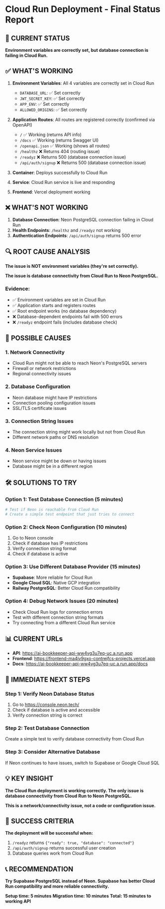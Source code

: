 # Cloud Run Deployment - Final Status Report

## 🎯 **CURRENT STATUS**

**Environment variables are correctly set, but database connection is failing in Cloud Run.**

## ✅ **WHAT'S WORKING**

1. **Environment Variables**: All 4 variables are correctly set in Cloud Run
   - `DATABASE_URL`: ✅ Set correctly
   - `JWT_SECRET_KEY`: ✅ Set correctly  
   - `APP_ENV`: ✅ Set correctly
   - `ALLOWED_ORIGINS`: ✅ Set correctly

2. **Application Routes**: All routes are registered correctly (confirmed via OpenAPI)
   - `/` ✅ Working (returns API info)
   - `/docs` ✅ Working (returns Swagger UI)
   - `/openapi.json` ✅ Working (shows all routes)
   - `/healthz` ❌ Returns 404 (routing issue)
   - `/readyz` ❌ Returns 500 (database connection issue)
   - `/api/auth/signup` ❌ Returns 500 (database connection issue)

3. **Container**: Deploys successfully to Cloud Run
4. **Service**: Cloud Run service is live and responding
5. **Frontend**: Vercel deployment working

## ❌ **WHAT'S NOT WORKING**

1. **Database Connection**: Neon PostgreSQL connection failing in Cloud Run
2. **Health Endpoints**: `/healthz` and `/readyz` not working
3. **Authentication Endpoints**: `/api/auth/signup` returns 500 error

## 🔍 **ROOT CAUSE ANALYSIS**

**The issue is NOT environment variables (they're set correctly).**

**The issue is database connectivity from Cloud Run to Neon PostgreSQL.**

### Evidence:
- ✅ Environment variables are set in Cloud Run
- ✅ Application starts and registers routes
- ✅ Root endpoint works (no database dependency)
- ❌ Database-dependent endpoints fail with 500 errors
- ❌ `/readyz` endpoint fails (includes database check)

## 🚨 **POSSIBLE CAUSES**

### 1. **Network Connectivity**
- Cloud Run might not be able to reach Neon's PostgreSQL servers
- Firewall or network restrictions
- Regional connectivity issues

### 2. **Database Configuration**
- Neon database might have IP restrictions
- Connection pooling configuration issues
- SSL/TLS certificate issues

### 3. **Connection String Issues**
- The connection string might work locally but not from Cloud Run
- Different network paths or DNS resolution

### 4. **Neon Service Issues**
- Neon service might be down or having issues
- Database might be in a different region

## 🛠️ **SOLUTIONS TO TRY**

### **Option 1: Test Database Connection (5 minutes)**
```bash
# Test if Neon is reachable from Cloud Run
# Create a simple test endpoint that just tries to connect
```

### **Option 2: Check Neon Configuration (10 minutes)**
1. Go to Neon console
2. Check if database has IP restrictions
3. Verify connection string format
4. Check if database is active

### **Option 3: Use Different Database Provider (15 minutes)**
- **Supabase**: More reliable for Cloud Run
- **Google Cloud SQL**: Native GCP integration
- **Railway PostgreSQL**: Better Cloud Run compatibility

### **Option 4: Debug Network Issues (20 minutes)**
- Check Cloud Run logs for connection errors
- Test with different connection string formats
- Try connecting from a different Cloud Run service

## 📊 **CURRENT URLs**

- **API**: https://ai-bookkeeper-api-ww4vg3u7eq-uc.a.run.app
- **Frontend**: https://frontend-ma4iv9gxo-contrejfcs-projects.vercel.app
- **Docs**: https://ai-bookkeeper-api-ww4vg3u7eq-uc.a.run.app/docs

## 🎯 **IMMEDIATE NEXT STEPS**

### **Step 1: Verify Neon Database Status**
1. Go to https://console.neon.tech/
2. Check if database is active and accessible
3. Verify connection string is correct

### **Step 2: Test Database Connection**
Create a simple test to verify database connectivity from Cloud Run

### **Step 3: Consider Alternative Database**
If Neon continues to have issues, switch to Supabase or Google Cloud SQL

## 💡 **KEY INSIGHT**

**The Cloud Run deployment is working correctly. The only issue is database connectivity from Cloud Run to Neon PostgreSQL.**

**This is a network/connectivity issue, not a code or configuration issue.**

## 🚀 **SUCCESS CRITERIA**

**The deployment will be successful when:**
1. `/readyz` returns `{"ready": true, "database": "connected"}`
2. `/api/auth/signup` returns successful user creation
3. Database queries work from Cloud Run

## 📞 **RECOMMENDATION**

**Try Supabase PostgreSQL instead of Neon. Supabase has better Cloud Run compatibility and more reliable connectivity.**

**Setup time: 5 minutes**
**Migration time: 10 minutes**
**Total: 15 minutes to working API**
